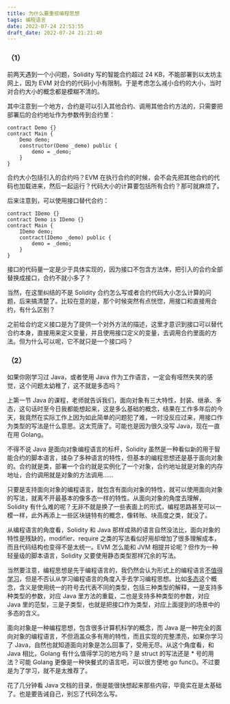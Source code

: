 ```yaml
---
title: 为什么要重视编程思想
tags: 编程语言
date: 2022-07-24 22:53:55
draft_date: 2022-07-24 21:21:40
---
```



### （1）

前两天遇到一个小问题，Solidity 写的智能合约超过 24 KB，不能部署到以太坊主网上，因为 EVM 对合约的代码小小有限制。于是考虑怎么减小合约的大小，当时对合约大小的概念都是模糊不清的。

其中注意到一个地方，合约是可以引入其他合约、调用其他合约方法的，只需要把部署后的合约地址作为参数传到合约里：

```solidity
contract Demo {}
contract Main {
    Demo demo;
    constructor(Demo _demo) public {
        demo = _demo;
    }
}
```

合约大小包括引入的合约吗？EVM 在执行合约的时候，会不会先把其他合约的代码也加载进来，然后一起运行？代码大小的计算要包括所有合约？那可就麻烦了。

后来注意到，可以使用接口替代合约：

```solidity
contract IDemo {}
contract Demo is IDemo {}
contract Main {
    IDemo demo;
    contract(IDemo _demo) public {
        demo = _demo;
    }
}
```

接口的代码量一定是少于具体实现的，因为接口不包含方法体，把引入的合约全部替换成接口，合约不就小多了？

当然，在这里纠结的不是 Solidity 合约怎么写或者合约代码大小怎么计算的问题，后来搞清楚了。比较在意的是，那个时候突然有点恍惚，用接口和直接用合约，有什么区别？

之前给合约定义接口是为了提供一个对外方法的描述，这里才意识到接口可以替代合约本身，直接用来定义变量，并且使用接口定义的变量，去调用合约里面的方法。但为什么可以呢，它不就只是一个接口吗？

### （2）

如果你刚学习过 Java，或者使用 Java 作为工作语言，一定会有哑然失笑的感觉，这个问题太幼稚了，这不就是多态吗？

上第一节 Java 的课程，老师就告诉我们，面向对象有三大特性，封装、继承、多态，这句话时至今日我都能想起来，这是多么基础的概念，结果在工作多年后的今天，我竟然在实际工作上因为如此简单的问题犯了难，一时没反应过来，用接口作为类型的写法是什么意思。这太荒唐了。可能也是因为很久没写 Java，现在一直在用 Golang。

不得不说 Java 是面向对象编程语言的标杆，Solidity 虽然是一种看似新的用于智能合约的脚本语言，揉杂了多种语言的特性，但基本的编程思想还是基于面向对象的。合约就是类，部署一个合约就是实例化了一个对象，合约地址就是对象的内存地址，合约调用就是对象的方法调用……

只要是支持面向对象的编程语言，就包含有面向对象的特性，就可以使用面向对象的写法，就离不开最基本的像多态一样的特性。从面向对象的角度去理解，Solidity 有什么难的呢？无非不就是换了一些表面上的形式，编程思路甚至可以一模一样，此外再添上一些区块链特有的概念，像转账、块高度之类，就没了。

从编程语言的角度看，Solidity 和 Java 那样成熟的语言自然没法比，面向对象的特性是残缺的，modifier、require 之类的写法看似好用却增加了很多理解成本，而且代码结构也变得不是太统一。EVM 怎么能和 JVM 相提并论呢？但作为一种轻量级的脚本语言，Solidity 又要使用静态类型那样冗余的写法。

当然要注意，编程思想是先于编程语言的，我仍然会认为形式上的编程语言[不值得学习](/2022/02/16/%E6%88%91%E4%B8%BA%E4%BB%80%E4%B9%88%E4%B8%8D%E5%AD%A6%E4%B9%A0%E7%BC%96%E7%A8%8B%E8%AF%AD%E8%A8%80/)，但是不否认从学习编程语言的角度入手去学习编程思想。比如[多态](https://en.wikipedia.org/wiki/Polymorphism_(computer_science))这个概念，含义是使用统一的符号去代表不同的类型，包括三种类型的解释，一是支持多种类型的参数，对应 Java 里方法的重载，二也是支持多种类型的参数，对应 Java 里的范型，三是子类型，也就是把接口作为类型，对应上面提到的场景中的多态的含义。

面向对象是一种编程思想，包含很多计算机科学的概念，而 Java 是一种完全的面向对象的编程语言，不但涵盖众多有用的特性，而且实现的完整漂亮，如果你学习了 Java，自然也就知道面向对象是怎么回事了，受用无尽。从这个角度看，和 Java 相比，Golang 有什么值得学习的地方吗？是 struct 的写法还是 * 号的用法？可能 Golang 更像是一种快餐式的语言吧，可以很方便地 go func()。不过要是为了学习，就不是太推荐了。

花了几分钟看 Java 文档的目录，倒是能很快想起来那些内容，毕竟实在是太基础了。也是要告诫自己，别忘了代码怎么写。

